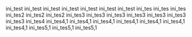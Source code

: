 ini_test
ini_test
ini_test
ini_test
ini_test
ini_test
ini_test
ini_tes
ini_tes
ini_tes
ini_tes2
ini_tes2
ini_tes2
ini_tes3
ini_tes3
ini_tes3
ini_tes3
ini_tes3
ini_tes3
ini_tes3
ini_tes4
ini_tes4,1
ini_tes4,1
ini_tes4,1
ini_tes4,1
ini_tes4,1
ini_tes4,1
ini_tes4,1
ini_tes5,1
ini_tes5,1
ini_tes5,1
